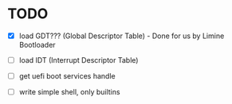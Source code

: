 TODO
===

- [X] load GDT??? (Global Descriptor Table) - Done for us by Limine Bootloader
- [ ] load IDT (Interrupt Descriptor Table)
- [ ] get uefi boot services handle
- [ ] write simple shell, only builtins

